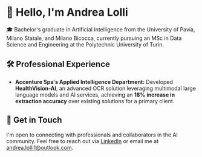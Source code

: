 # 👋 Hello, I'm Andrea Lolli

🎓 Bachelor's graduate in Artificial Intelligence from the University of Pavia, Milano Statale, and Milano Bicocca, currently pursuing an MSc in Data Science and Engineering at the Polytechnic University of Turin.

## 🛠️ Professional Experience

- **Accenture Spa's Applied Intelligence Department:** Developed **HealthVision-AI**, an advanced OCR solution leveraging multimodal large language models and AI services, achieving an **18% increase in extraction accuracy** over existing solutions for a primary client.


## 🤝 Get in Touch

I'm open to connecting with professionals and collaborators in the AI community. Feel free to reach out via [LinkedIn]([[your-linkedin-profile-url](https://www.linkedin.com/in/andrea-lolli-2912aq/)](https://www.linkedin.com/in/andrea-lolli-2912aq/)) or email me at [andrea.lolli1@outlook.com](mailto:andrea.lolli1@outlook.com).
